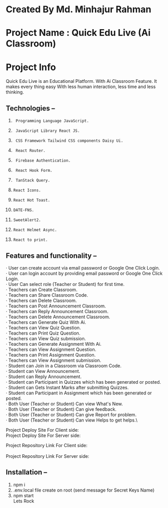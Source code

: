 # Created By Md. Minhajur Rahman

# Project Name : Quick Edu Live (Ai Classroom)

# Project Info
Quick Edu Live is an Educational Platform. With Ai Classroom Feature. It makes every thing easy With less human interaction, less time and less thinking.

## Technologies  –
1.      Programming Language JavaScript.
2.      JavaScript Library React JS.
3.      CSS Framework Tailwind CSS components Daisy Ui.
4.      React Router.
5.      Firebase Authentication.
8.      React Hook Form.
9.      TanStack Query.
10.     React Icons.
11.     React Hot Toast.
12.     DATE-FNS.
13.     SweetAlert2.
14.     React Helmet Async.
15.     React to print.

## Features and functionality –
·         User can create account via email password or Google One Click Login. \
·         User can login account by providing email password or Google One Click Login.\
·         User Can select role (Teacher or Student) for first time.\
·         Teachers can Create Classroom.\
·         Teachers can Share Classroom Code.\
·         Teachers can Delete Classroom.\
·         Teachers can Post Announcement Classroom.\
·         Teachers can Reply Announcement Classroom.\
·         Teachers can Delete Announcement Classroom.\
·         Teachers can Generate Quiz With Ai.\
·         Teachers can View Quiz Question.\
·         Teachers can Print Quiz Question.\
·         Teachers can View Quiz submission.\
·         Teachers can Generate Assignment With Ai.\
·         Teachers can View Assignment Question.\
·         Teachers can Print Assignment Question.\
·         Teachers can View Assignment submission.\
·         Student can Join in a Classroom via Classroom Code.\
·         Student can View Announcement.\
·         Student can Reply Announcement.\
·         Student can Participant in Quizzes which has been generated or posted.\
·         Student can Gets Instant Marks after submitting Quizzes.\
·         Student can Participant in Assignment which has been generated or posted.\
·         Both User (Teacher or Student) Can view What's New.\
·         Both User (Teacher or Student) Can give feedback.\
·         Both User (Teacher or Student) Can give Report for problem.\
·         Both User (Teacher or Student) Can view Helps to get helps.\

Project Deploy Site For Client side: 
  \
Project Deploy Site For Server side: 


Project Repository Link For Client side:  
\
Project Repository Link For Server side: 

## Installation  –
1. npm i
2. .env.local file create on root (send message for Secret Keys Name)
3. npm start
\
Lets Rock